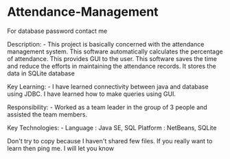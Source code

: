 # Attendance-Management

For database password contact me

Description: - This project is basically concerned with the attendance management system. This software automatically calculates the percentage of attendance. This provides GUI to the user. This software saves the time and reduce the efforts in maintaining the attendance records. It stores the data in SQLite database

Key Learning: - I have learned connectivity between java and database using JDBC. I have learned how to make queries using GUI.

Responsibility: - Worked as a team leader in the group of 3 people and assisted the team members.

Key Technologies: -
		Language	: Java SE, SQL
		Platform	: NetBeans, SQLite
		
		
		
		

 Don't try to copy because I haven't shared few files. If you really want to learn then ping me. I will let you know
